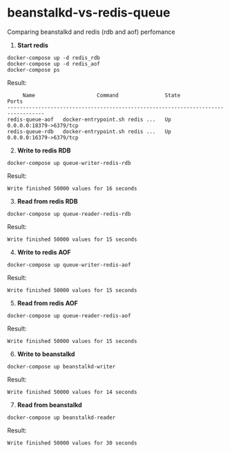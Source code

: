 # beanstalkd-vs-redis-queue
Comparing beanstalkd and redis (rdb and aof) perfomance

1. **Start redis**

```shell
docker-compose up -d redis_rdb
docker-compose up -d redis_aof
docker-compose ps
```
Result:
```
     Name                    Command               State            Ports         
----------------------------------------------------------------------------------
redis-queue-aof   docker-entrypoint.sh redis ...   Up      0.0.0.0:18379->6379/tcp
redis-queue-rdb   docker-entrypoint.sh redis ...   Up      0.0.0.0:16379->6379/tcp
```

2. **Write to redis RDB**

```shell
docker-compose up queue-writer-redis-rdb
```
Result:
```
Write finished 50000 values for 16 seconds
```

3. **Read from redis RDB**

```shell
docker-compose up queue-reader-redis-rdb
```
Result:
```
Write finished 50000 values for 15 seconds
```

4. **Write to redis AOF**

```shell
docker-compose up queue-writer-redis-aof
```
Result:
```
Write finished 50000 values for 15 seconds
```

5. **Read from redis AOF**

```shell
docker-compose up queue-reader-redis-aof
```
Result:
```
Write finished 50000 values for 15 seconds
```

6. **Write to beanstalkd**

```shell
docker-compose up beanstalkd-writer
```
Result:
```
Write finished 50000 values for 14 seconds
```

7. **Read from beanstalkd**

```shell
docker-compose up beanstalkd-reader
```
Result:
```
Write finished 50000 values for 30 seconds
```